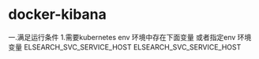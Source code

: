# docker-kibana

一.满足运行条件
1.需要kubernetes env 环境中存在下面变量 或者指定env 环境变量
ELSEARCH_SVC_SERVICE_HOST
ELSEARCH_SVC_SERVICE_HOST
